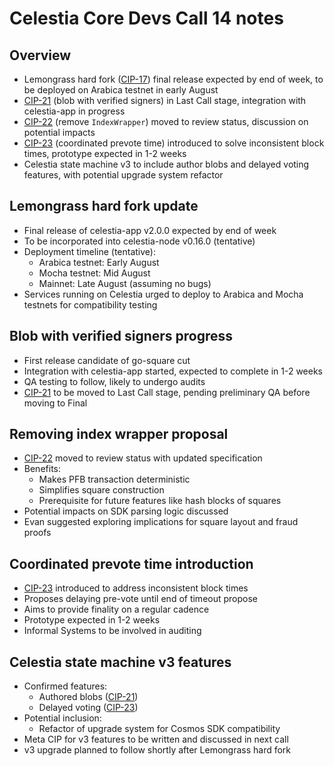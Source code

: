 # Celestia Core Devs Call 14 notes

## Overview

- Lemongrass hard fork ([CIP-17](../cip-17.md)) final release expected by end of week, to be deployed on Arabica testnet in early August
- [CIP-21](../cip-21.md) (blob with verified signers) in Last Call stage, integration with celestia-app in progress
- [CIP-22](../cip-22.md) (remove `IndexWrapper`) moved to review status, discussion on potential impacts
- [CIP-23](../cip-23.md) (coordinated prevote time) introduced to solve inconsistent block times, prototype expected in 1-2 weeks
- Celestia state machine v3 to include author blobs and delayed voting features, with potential upgrade system refactor

## Lemongrass hard fork update

- Final release of celestia-app v2.0.0 expected by end of week
- To be incorporated into celestia-node v0.16.0 (tentative)
- Deployment timeline (tentative):
  - Arabica testnet: Early August
  - Mocha testnet: Mid August
  - Mainnet: Late August (assuming no bugs)
- Services running on Celestia urged to deploy to Arabica and Mocha testnets for compatibility testing

## Blob with verified signers progress

- First release candidate of go-square cut
- Integration with celestia-app started, expected to complete in 1-2 weeks
- QA testing to follow, likely to undergo audits
- [CIP-21](../cip-21.md) to be moved to Last Call stage, pending preliminary QA before moving to Final

## Removing index wrapper proposal

- [CIP-22](../cip-22.md) moved to review status with updated specification
- Benefits:
  - Makes PFB transaction deterministic
  - Simplifies square construction
  - Prerequisite for future features like hash blocks of squares
- Potential impacts on SDK parsing logic discussed
- Evan suggested exploring implications for square layout and fraud proofs

## Coordinated prevote time introduction

- [CIP-23](../cip-23.md) introduced to address inconsistent block times
- Proposes delaying pre-vote until end of timeout propose
- Aims to provide finality on a regular cadence
- Prototype expected in 1-2 weeks
- Informal Systems to be involved in auditing

## Celestia state machine v3 features

- Confirmed features:
  - Authored blobs ([CIP-21](../cip-21.md))
  - Delayed voting ([CIP-23](../cip-23.md))
- Potential inclusion:
  - Refactor of upgrade system for Cosmos SDK compatibility
- Meta CIP for v3 features to be written and discussed in next call
- v3 upgrade planned to follow shortly after Lemongrass hard fork
